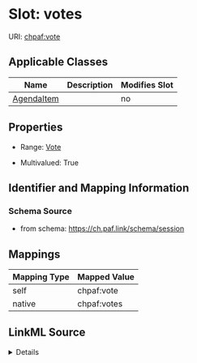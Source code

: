 

# Slot: votes



URI: [chpaf:vote](https://ch.paf.link/vote)



<!-- no inheritance hierarchy -->





## Applicable Classes

| Name | Description | Modifies Slot |
| --- | --- | --- |
| [AgendaItem](AgendaItem.md) |  |  no  |







## Properties

* Range: [Vote](Vote.md)

* Multivalued: True





## Identifier and Mapping Information







### Schema Source


* from schema: https://ch.paf.link/schema/session




## Mappings

| Mapping Type | Mapped Value |
| ---  | ---  |
| self | chpaf:vote |
| native | chpaf:votes |




## LinkML Source

<details>
```yaml
name: votes
from_schema: https://ch.paf.link/schema/session
rank: 1000
slot_uri: chpaf:vote
alias: votes
domain_of:
- AgendaItem
range: Vote
multivalued: true
inlined: true
inlined_as_list: true

```
</details>